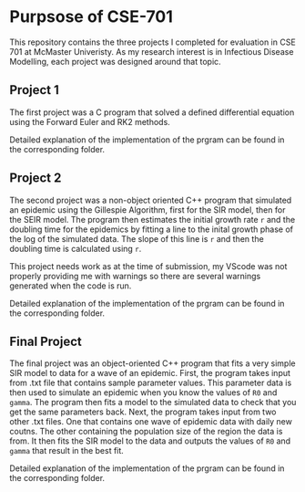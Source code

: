 # Purpsose of CSE-701

This repository contains the three projects I completed for evaluation in CSE 701 at McMaster Univeristy. As my research interest is in Infectious Disease Modelling, each project was designed around that topic.

## Project 1

The first project was a C program that solved a defined differential equation using the Forward Euler and RK2 methods.

Detailed explanation of the implementation of the prgram can be found in the corresponding folder.

## Project 2

The second project was a non-object oriented C++ program that simulated an epidemic using the Gillespie Algorithm, first for the SIR model, then for the SEIR model. The program then estimates the initial growth rate `r` and the doubling time for the epidemics by fitting a line to the inital growth phase of the log of the simulated data. The slope of this line is `r` and then the doubling time is calculated using `r`.

This project needs work as at the time of submission, my VScode was not properly providing me with warnings so there are several warnings generated when the code is run.

Detailed explanation of the implementation of the prgram can be found in the corresponding folder.

## Final Project

The final project was an object-oriented C++ program that fits a very simple SIR model to data for a wave of an epidemic. First, the program takes input from .txt file that contains sample parameter values. This parameter data is then used to simulate an epidemic when you know the values of `R0` and `gamma`. The program then fits a model to the simulated data to check that you get the same parameters back. Next, the program takes input from two other .txt files. One that contains one wave of epidemic data with daily new coutns. The other containing the population size of the region the data is from. It then fits the SIR model to the data and outputs the values of `R0` and `gamma` that result in the best fit.

Detailed explanation of the implementation of the prgram can be found in the corresponding folder.
